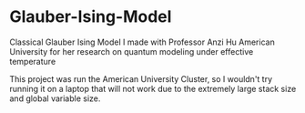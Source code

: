 # Glauber-Ising-Model
Classical Glauber Ising Model I made with Professor Anzi Hu American University for her research on quantum modeling under effective temperature

This project was run the American University Cluster, so I wouldn't try running it on a laptop that will not work due to the extremely large stack size and global variable size. 
